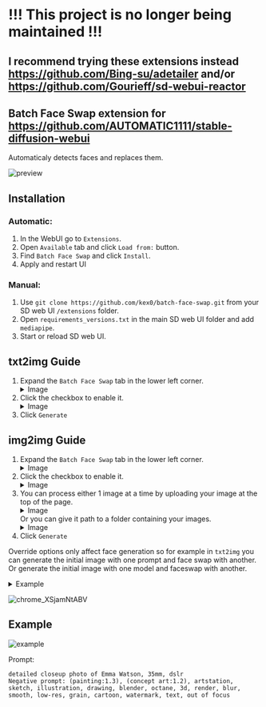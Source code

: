 # !!! This project is no longer being maintained !!!
## I recommend trying these extensions instead https://github.com/Bing-su/adetailer and/or https://github.com/Gourieff/sd-webui-reactor

## Batch Face Swap extension for https://github.com/AUTOMATIC1111/stable-diffusion-webui
 Automaticaly detects faces and replaces them.
 
![preview](https://user-images.githubusercontent.com/46696708/236370022-1e243f62-a59c-437a-a841-d9a3d37778aa.png)

## Installation
### Automatic:
1. In the WebUI go to `Extensions`.
2. Open `Available` tab and click `Load from:` button.
3. Find `Batch Face Swap` and click `Install`.
4. Apply and restart UI
### Manual:
1. Use `git clone https://github.com/kex0/batch-face-swap.git` from your SD web UI `/extensions` folder. 
2. Open `requirements_versions.txt` in the main SD web UI folder and add `mediapipe`.
3. Start or reload SD web UI.

## txt2img Guide
1. Expand the `Batch Face Swap` tab in the lower left corner.
    <details>
    <summary>Image</summary>
   <img src="https://user-images.githubusercontent.com/46696708/236360445-7391d68b-4973-4b43-aa75-f8a8782f6c4e.png">
    </details>
2. Click the checkbox to enable it.
    <details>
    <summary>Image</summary>
   <img src="https://user-images.githubusercontent.com/46696708/236361252-5a1d05c8-e216-4685-a7ef-80733e08a08a.png">
    </details>
3. Click `Generate`

## img2img Guide
1. Expand the `Batch Face Swap` tab in the lower left corner.
    <details>
    <summary>Image</summary>
   <img src="https://user-images.githubusercontent.com/46696708/236361645-84519cfe-d6a1-492f-adab-3baca037b6de.png">
    </details>
2. Click the checkbox to enable it.
    <details>
    <summary>Image</summary>
   <img src="https://user-images.githubusercontent.com/46696708/236361252-5a1d05c8-e216-4685-a7ef-80733e08a08a.png">
    </details>
3. You can process either 1 image at a time by uploading your image at the top of the page.
    <details>
    <summary>Image</summary>
   <img src="https://user-images.githubusercontent.com/46696708/236361988-78cfe787-d17a-46a1-bb41-4865a57dcdda.png">
    </details>
    Or you can give it path to a folder containing your images.
    <details>
    <summary>Image</summary>
   <img src="https://user-images.githubusercontent.com/46696708/236362301-53ce2315-9fa1-46e3-9698-d9164e1354be.png">
    </details>
4. Click `Generate`

Override options only affect face generation so for example in `txt2img` you can generate the initial image with one prompt and face swap with another. Or generate the initial image with one model and faceswap with another.
<details>
<summary>Example</summary>

Left 'young woman in red dress' using `chilloutMix`
Right 'Emma Watson in red dress' using `realisticVision`
<img src="https://user-images.githubusercontent.com/46696708/236363435-07e1cc38-062b-4696-9ce3-11239812f898.png">
</details>

![chrome_XSjamNtABV](https://user-images.githubusercontent.com/46696708/236360114-bd902f03-73cb-4836-a647-27f5371e3197.png)

## Example
![example](https://user-images.githubusercontent.com/46696708/211818536-7d3bd06e-f6b1-40e9-854e-9cb44be3b2f8.png)

Prompt:
```ShellSession
detailed closeup photo of Emma Watson, 35mm, dslr
Negative prompt: (painting:1.3), (concept art:1.2), artstation, sketch, illustration, drawing, blender, octane, 3d, render, blur, smooth, low-res, grain, cartoon, watermark, text, out of focus
```
